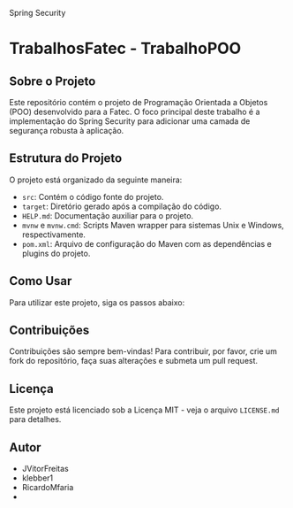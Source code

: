  Spring Security



# TrabalhosFatec - TrabalhoPOO

## Sobre o Projeto
Este repositório contém o projeto de Programação Orientada a Objetos (POO) desenvolvido para a Fatec. O foco principal deste trabalho é a implementação do Spring Security para adicionar uma camada de segurança robusta à aplicação.

## Estrutura do Projeto
O projeto está organizado da seguinte maneira:
- `src`: Contém o código fonte do projeto.
- `target`: Diretório gerado após a compilação do código.
- `HELP.md`: Documentação auxiliar para o projeto.
- `mvnw` e `mvnw.cmd`: Scripts Maven wrapper para sistemas Unix e Windows, respectivamente.
- `pom.xml`: Arquivo de configuração do Maven com as dependências e plugins do projeto.

## Como Usar
Para utilizar este projeto, siga os passos abaixo:


## Contribuições
Contribuições são sempre bem-vindas! Para contribuir, por favor, crie um fork do repositório, faça suas alterações e submeta um pull request.

## Licença
Este projeto está licenciado sob a Licença MIT - veja o arquivo `LICENSE.md` para detalhes.

## Autor
- JVitorFreitas
- klebber1
- RicardoMfaria
- 
